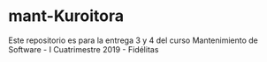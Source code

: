 # mant-Kuroitora
Este repositorio es para la entrega 3 y 4 del curso Mantenimiento de Software - I Cuatrimestre 2019 - Fidélitas
